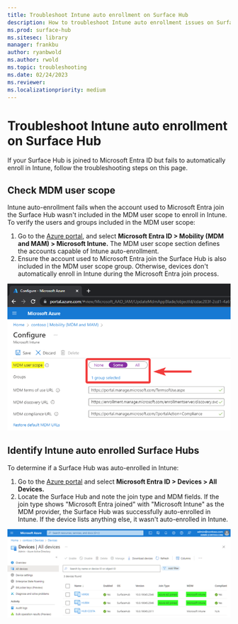 ```yaml
---
title: Troubleshoot Intune auto enrollment on Surface Hub
description: How to troubleshoot Intune auto enrollment issues on Surface Hub
ms.prod: surface-hub
ms.sitesec: library
manager: frankbu
author: ryanbwold
ms.author: rwold
ms.topic: troubleshooting
ms.date: 02/24/2023
ms.reviewer: 
ms.localizationpriority: medium
---
```


# Troubleshoot Intune auto enrollment on Surface Hub

If your Surface Hub is joined to Microsoft Entra ID but fails to automatically enroll in Intune, follow the troubleshooting steps on this page.

## Check MDM user scope

Intune auto-enrollment fails when the account used to Microsoft Entra join the Surface Hub wasn't included in the MDM user scope to enroll in Intune. To verify the users and groups included in the MDM user scope:

1. Go to the [Azure portal](https://portal.azure.com/), and select **Microsoft Entra ID > Mobility (MDM and MAM) > Microsoft Intune.** The MDM user scope section defines the accounts capable of Intune auto-enrollment.
2. Ensure the account used to Microsoft Entra join the Surface Hub is also included in the MDM user scope group. Otherwise, devices don't automatically enroll in Intune during the Microsoft Entra join process.

![MDM user scope settings within Azure.](images/intune-auto-enroll-1.png)

## Identify Intune auto enrolled Surface Hubs

To determine if a Surface Hub was auto-enrolled in Intune:

1. Go to the [Azure portal](https://portal.azure.com/) and select **Microsoft Entra ID > Devices > All Devices.**
2. Locate the Surface Hub and note the join type and MDM fields. If the join type shows "Microsoft Entra joined" with "Microsoft Intune" as the MDM provider, the Surface Hub was successfully auto-enrolled in Intune. If the device lists anything else, it wasn't auto-enrolled in Intune.

![Image that confirms Surface Hub was Intune auto-enrolled.](images/intune-auto-enroll-2.png)
